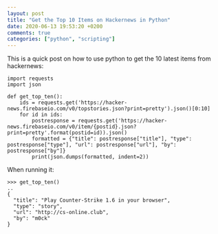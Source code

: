 ```yaml
---
layout: post
title: "Get the Top 10 Items on Hackernews in Python"
date: 2020-06-13 19:53:20 +0200
comments: true
categories: ["python", "scripting"]
---
```


This is a quick post on how to use python to get the 10 latest items from hackernews:

```
import requests
import json

def get_top_ten():
    ids = requests.get('https://hacker-news.firebaseio.com/v0/topstories.json?print=pretty').json()[0:10]
    for id in ids:
        postresponse = requests.get('https://hacker-news.firebaseio.com/v0/item/{postid}.json?print=pretty'.format(postid=id)).json()
        formatted = {"title": postresponse["title"], "type": postresponse["type"], "url": postresponse["url"], "by": postresponse["by"]}
        print(json.dumps(formatted, indent=2))
```

When running it:

```
>>> get_top_ten()
..
{
  "title": "Play Counter-Strike 1.6 in your browser",
  "type": "story",
  "url": "http://cs-online.club",
  "by": "m0ck"
}
```
